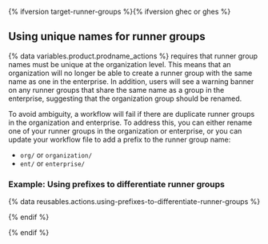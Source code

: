 
{% ifversion target-runner-groups %}{% ifversion ghec or ghes %}

## Using unique names for runner groups

{% data variables.product.prodname_actions %} requires that runner group names must be unique at the organization level. This means that an organization will no longer be able to create a runner group with the same name as one in the enterprise. In addition, users will see a warning banner on any runner groups that share the same name as a group in the enterprise, suggesting that the organization group should be renamed.

To avoid ambiguity, a workflow will fail if there are duplicate runner groups in the organization and enterprise. To address this, you can either rename one of your runner groups in the organization or enterprise, or you can update your workflow file to add a prefix to the runner group name:

- `org/` or `organization/`
- `ent/` or `enterprise/`

### Example: Using prefixes to differentiate runner groups

{% data reusables.actions.using-prefixes-to-differentiate-runner-groups %}

{% endif %}

{% endif %}
